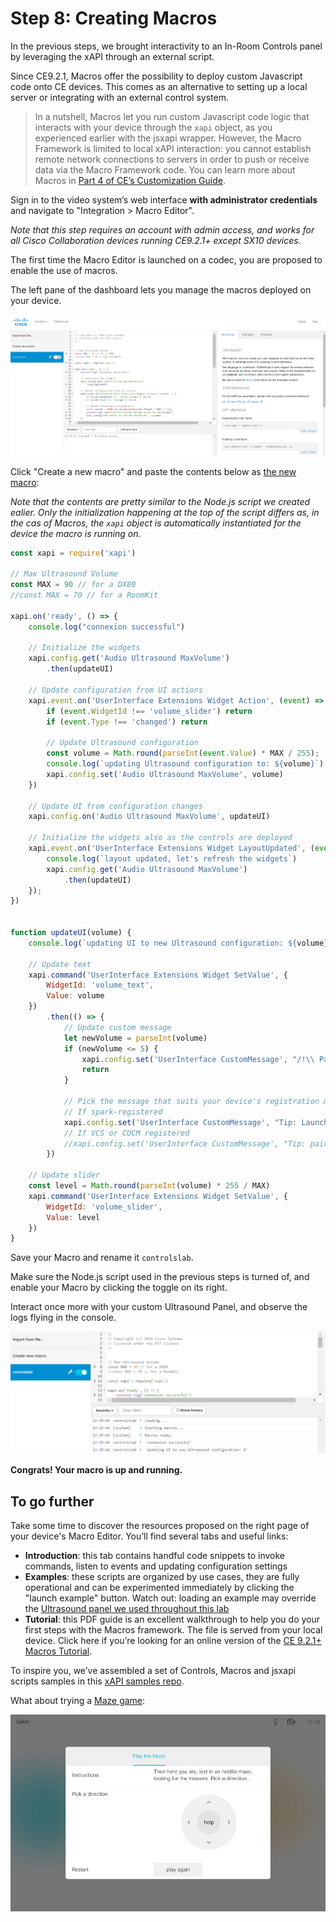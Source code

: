 # Step 8: Creating Macros

In the previous steps, we brought interactivity to an In-Room Controls panel by leveraging the xAPI through an external script.

Since CE9.2.1, Macros offer the possibility to deploy custom Javascript code onto CE devices.
This comes as an alternative to setting up a local server or integrating with an external control system.

> In a nutshell, Macros let you run custom Javascript code logic that interacts with your device through the `xapi` object, as you experienced earlier with the jsxapi wrapper. 
> However, the Macro Framework is limited to local xAPI interaction: you cannot establish remote network connections to servers in order to push or receive data via the Macro Framework code.
> You can learn more about Macros in [Part 4 of CE’s Customization Guide](https://www.cisco.com/c/dam/en/us/td/docs/telepresence/endpoint/ce93/sx-mx-dx-room-kit-customization-guide-ce93.pdf).

Sign in to the video system’s web interface **with administrator credentials** and navigate to "Integration > Macro Editor". 

_Note that this step requires an account with admin access, and works for all Cisco Collaboration devices running CE9.2.1+ except SX10 devices._

The first time the Macro Editor is launched on a codec, you are proposed to enable the use of macros.

The left pane of the dashboard lets you manage the macros deployed on your device. 

![Macros Dashboard](assets/images/step8-macro-dashboard.png)


Click "Create a new macro" and paste the contents below as [the new macro](https://github.com/CiscoDevNet/labs-xapi/blob/master/code/collab-xapi-controls/togofurther/macro.js):

_Note that the contents are pretty similar to the Node.js script we created ealier. Only the initialization happening at the top of the script differs as, in the cas of Macros, the `xapi` object is automatically instantiated for the device the macro is running on._

```javascript
const xapi = require('xapi')

// Max Ultrasound Volume
const MAX = 90 // for a DX80
//const MAX = 70 // for a RoomKit

xapi.on('ready', () => {
    console.log("connexion successful")

    // Initialize the widgets
    xapi.config.get('Audio Ultrasound MaxVolume')
        .then(updateUI)

    // Update configuration from UI actions
    xapi.event.on('UserInterface Extensions Widget Action', (event) => {
        if (event.WidgetId !== 'volume_slider') return
        if (event.Type !== 'changed') return

        // Update Ultrasound configuration
        const volume = Math.round(parseInt(event.Value) * MAX / 255);
        console.log(`updating Ultrasound configuration to: ${volume}`)
        xapi.config.set('Audio Ultrasound MaxVolume', volume)
    })

    // Update UI from configuration changes
    xapi.config.on('Audio Ultrasound MaxVolume', updateUI)

    // Initialize the widgets also as the controls are deployed
    xapi.event.on('UserInterface Extensions Widget LayoutUpdated', (event) => {
        console.log(`layout updated, let's refresh the widgets`)
        xapi.config.get('Audio Ultrasound MaxVolume')
            .then(updateUI)
    });
})


function updateUI(volume) {
    console.log(`updating UI to new Ultrasound configuration: ${volume}`)

    // Update text
    xapi.command('UserInterface Extensions Widget SetValue', {
        WidgetId: 'volume_text',
        Value: volume
    })
        .then(() => {
            // Update custom message
            let newVolume = parseInt(volume)
            if (newVolume <= 5) {
                xapi.config.set('UserInterface CustomMessage', "/!\\ Pairing is disabled")
                return
            }

            // Pick the message that suits your device's registration mode
            // If spark-registered
            xapi.config.set('UserInterface CustomMessage', "Tip: Launch Webex Teams to pair")
            // If VCS or CUCM registered
            //xapi.config.set('UserInterface CustomMessage', "Tip: pair with me from a Proximity client")
        })

    // Update slider 
    const level = Math.round(parseInt(volume) * 255 / MAX)
    xapi.command('UserInterface Extensions Widget SetValue', {
        WidgetId: 'volume_slider',
        Value: level
    })
}
```

Save your Macro and rename it `controlslab`.

Make sure the Node.js script used in the previous steps is turned of, and enable your Macro by clicking the toggle on its right.

Interact once more with your custom Ultrasound Panel, and observe the logs flying in the console.

![Running the new macro](assets/images/step8-macro-deployed.png)


**Congrats! Your macro is up and running.**



## To go further

Take some time to discover the resources proposed on the right page of your device's Macro Editor. 
You’ll find several tabs and useful links:
- **Introduction**: this tab contains handful code snippets to invoke commands, listen to events and updating configuration settings
- **Examples**: these scripts are organized by use cases, they are fully operational and can be experimented immediately by clicking the "launch example" button. Watch out: loading an example may override the [Ultrasound panel we used throughout this lab](https://github.com/ObjectIsAdvantag/xapi-samples/blob/master/controls/ultrasound/ultrasound.xml)
- **Tutorial**: this PDF guide is an excellent walkthrough to help you do your first steps with the Macros framework. The file is served from your local device. Click here if you’re looking for an online version of  the [CE 9.2.1+ Macros Tutorial](https://github.com/ObjectIsAdvantag/xapi-samples/blob/master/macros/pdf/macro-tutorial.pdf).

To inspire you, we’ve assembled a set of Controls, Macros and jsxapi scripts samples in this [xAPI samples repo](https://github.com/ObjectIsAdvantag/xapi-samples). 


What about trying a [Maze game](https://github.com/ObjectIsAdvantag/xapi-samples/tree/master/controls/levels):

![Maze Game](assets/images/step8-maze-game.png)
